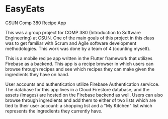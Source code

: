 # EasyEats
CSUN Comp 380 Recipe App

This was a group project for COMP 380 (Introduction to Software Engineering) at CSUN.  One of the main goals of this project in this class was to get familiar with Scrum and Agile software development methodologies. This work was done by a team of 4 (counting myself).

This is a mobile recipe app written in the Flutter framework that utilizes Firebase as a backend. This app is a recipe browser in which users can browse through recipes and see which recipes they can make given the ingredients they have on hand.

User accounts and authentication utilize Firebase Authentication servicce. The database for this app lives in a Cloud Firestore database, and the assets (images) are hosted on the Firebase backend as well.  Users can also browse through ingredients and add them to either of two lists which are tied to their user account: a shopping list and a "My Kitchen" list which represents the ingredients they currently have.



